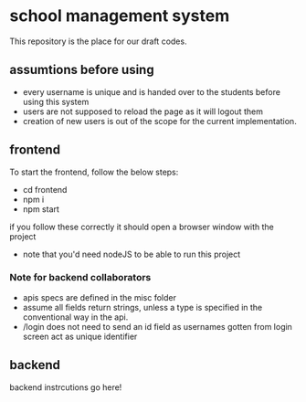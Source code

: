 # school management system
This repository is the place for our draft codes. 

## assumtions before using
+ every username is unique and is handed over to the students before using this system
+ users are not supposed to reload the page as it will logout them
+ creation of new users is out of the scope for the current implementation.

## frontend

To start the frontend, follow the below steps:  
+ cd frontend
+ npm i
+ npm start

if you follow these correctly it should open a browser window with the project

+ note that you'd need nodeJS to be able to run this project

### Note for backend collaborators
+ apis specs are defined in the misc folder
+ assume all fields return strings, unless a type is specified in the conventional way in the api.
+ /login does not need to send an id field as usernames gotten from login screen act as unique identifier

## backend

backend instrcutions go here!